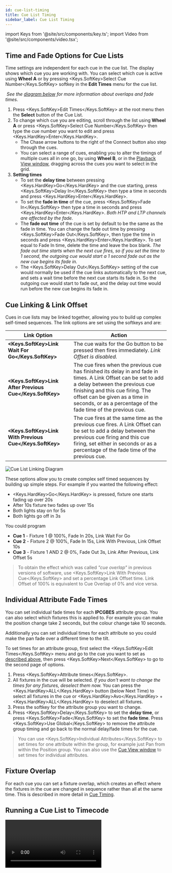 ```yaml
---
id: cue-list-timing
title: Cue List Timing
sidebar_label: Cue List Timing
---
```


import Keys from '@site/src/components/key.ts';
import Video from '@site/src/components/video.tsx';

## Time and Fade Options for Cue Lists

Time settings are independent for each cue in the cue list. The display
shows which cue you are working with. You can select which cue is active
using **Wheel A** or by pressing <Keys.SoftKey>Select Cue Number</Keys.SoftKey> softkey in the **Edit Times** menu for the cue list.

&nbsp;*See the [diagram below](cue-list-timing.md#cue-linking--link-offset) for more information about overlaps and fade times.*

1. Press <Keys.SoftKey>Edit Times</Keys.SoftKey> at the root menu then the **Select** button
of the Cue List.
2. To change which cue you are editing, scroll through the list using **Wheel A** or press <Keys.SoftKey>Select Cue Number</Keys.SoftKey> then type the cue number you want to edit and press <Keys.HardKey>Enter</Keys.HardKey>.
    - The Chase arrow buttons to the right of the Connect button also step through the cues.
    - You can select a range of cues, enabling you to alter the timings of multiple cues all in one go, by using **Wheel B**, or in the [Playback View window](editing-cue-lists.md#playback-view-window), dragging across the cues you want to select in the grid.
3. **Setting times**
    -   To set the **delay time** between pressing <Keys.HardKey>Go</Keys.HardKey> and the cue starting,
    press <Keys.SoftKey>Delay In</Keys.SoftKey> then type a time in seconds and press <Keys.HardKey>Enter</Keys.HardKey>.
    -   To set the **fade in time** of the cue, press <Keys.SoftKey>Fade In</Keys.SoftKey> then type a
    time in seconds and press <Keys.HardKey>Enter</Keys.HardKey>. *Both HTP and LTP channels are
    affected by the fade.*
    -   The **fade out time** of the cue is set by default to be the same as the
    fade in time. You can change the fade out time by pressing <Keys.SoftKey>Fade
    Out</Keys.SoftKey>, then type the time in seconds and press <Keys.HardKey>Enter</Keys.HardKey>. To set
    equal to Fade In time, delete the time and leave the box blank.
    *The fade out time starts when the next cue fires, so if you set the
    time to 1 second, the outgoing cue would start a 1 second fade out
    as the new cue begins its fade in.*
    -   The <Keys.SoftKey>Delay Out</Keys.SoftKey> setting of the cue would normally be used if the
    cue links automatically to the next cue, and sets a wait time
    before the next cue starts its fade in. So the outgoing cue would
    start to fade out, and the delay out time would run before the new
    cue begins its fade in.

## Cue Linking & Link Offset

Cues in cue lists may be linked together, allowing you to build up
complex self-timed sequences. The link options are set using the
softkeys and are:

Link Option | Action
---|---
**<Keys.SoftKey>Link Wait For Go</Keys.SoftKey>** | The cue waits for the Go button to be pressed then fires immediately. *Link Offset is disabled.*
**<Keys.SoftKey>Link After Previous Cue</Keys.SoftKey>** | The cue fires when the previous cue has finished its delay in and fade in times. A Link Offset can be set to add a delay between the previous cue finishing and this cue firing. The offset can be given as a time in seconds, or as a percentage of the fade time of the previous cue.
**<Keys.SoftKey>Link With Previous Cue</Keys.SoftKey>** | The cue fires at the same time as the previous cue fires. A Link Offset can be set to add a delay between the previous cue firing and this cue firing, set either in seconds or as a percentage of the fade time of the previous cue.

![Cue List Linking Diagram](/docs/images/Cue-List-Linking-Diagram.png)

These options allow you to create complex
self timed sequences by building up simple steps. For example if you
wanted the following effect:

-   <Keys.HardKey>Go</Keys.HardKey> is pressed, fixture one starts fading up over 20s
-   After 10s fixture two fades up over 15s
-   Both lights stay on for 5s
-   Both lights go off in 3s

You could program

-   **Cue 1** - Fixture 1 @ 100%, Fade In 20s, Link Wait For Go
-   **Cue 2** - Fixture 2 @ 100%, Fade In 15s, Link With Previous, Link Offset 10s
-   **Cue 3** - Fixture 1 AND 2 @ 0%, Fade Out 3s, Link After Previous, Link Offset 5s

> To obtain the effect which was called *"cue overlap"* in previous versions of software, use <Keys.SoftKey>Link With Previous Cue</Keys.SoftKey> and set a percentage Link Offset time. Link Offset of 100% is equivalent to Cue Overlap of 0% and vice versa.

## Individual Attribute Fade Times

You can set individual fade times for each **IPCGBES** attribute group. You
can also select which fixtures this is applied to. For example you can
make the position change take 2 seconds, but the colour change take 10
seconds.

Additionally you can set individual times for each attribute so you
could make the pan fade over a different time to the tilt.

To set times for an attribute group, first select the <Keys.SoftKey>Edit Times</Keys.SoftKey> menu and
go to the cue you want to set as [described above](#time-and-fade-options-for-cue-lists), then press <Keys.SoftKey>Next</Keys.SoftKey>
to go to the second page of options.

1. Press <Keys.SoftKey>Attribute times</Keys.SoftKey>.
2. All fixtures in the cue will be selected. *If you don't want to
change the times for any fixtures, deselect them now.* You can press the <Keys.HardKey>ALL</Keys.HardKey> button (below Next Time) to select all fixtures in the cue or <Keys.HardKey>Avo</Keys.HardKey> + <Keys.HardKey>ALL</Keys.HardKey> to deselect all fixtures.
3. Press the softkey for the attribute group you want to change.
4. Press <Keys.SoftKey>Delay</Keys.SoftKey> to set the **delay time**, or press <Keys.SoftKey>Fade</Keys.SoftKey> to set
the **fade time**. Press <Keys.SoftKey>Use Global</Keys.SoftKey> to remove the attribute group
timing and go back to the normal delay/fade times for the cue.

>  You can use <Keys.SoftKey>Individual Attributes</Keys.SoftKey> to set times for one attribute
    within the group, for example just Pan from within the Position
    group. You can also use the [Cue View window](editing-cue-lists.md#editing-values-in-cue-view-window) to set times for
    individual attributes.

## Fixture Overlap

For each cue you can set a fixture overlap, which creates an effect where 
the fixtures in the cue are changed in sequence rather than all at the 
same time. This is described in more detail in
[Cue Timing](../cues/cue-timing.md#fade-times-and-fixture-overlap).

## Running a Cue List to Timecode

<Video videoId="1abZT_ffIvs" title="Recording Timecode" />

The console can run a cue list automatically to a timecode. This is very
useful for complex performances which must be exactly the same time
every time, or for unattended operation. Each step in the cue list is
assigned a time at which it will run.

> See also [Timelines](../timelines.md) which offer a more streamlined way of producing a show to timecode.

The console can have up to 4 separate timecode sources. For each, the
timecode can be read from the system clock, from an internal timecode
source, from MIDI, SMPTE or from Winamp. Internal timecode is useful for
programming a sequence which will later be triggered by an external
timecode source.

1. **Connect** the cue list for which you want to set timecode.
2. Press <Keys.SoftKey>Timecode</Keys.SoftKey> on the top-level menu.
3. Press **softkey A** to select Timecode 1-4, and **softkey B** to select the desired
timecode source.
4. Press <Keys.SoftKey>Record</Keys.SoftKey>.
5. Start the timecode source. *If using internal timecode, press <Keys.SoftKey>Play</Keys.SoftKey> to start it.*
6. Press the red <Keys.HardKey>Go</Keys.HardKey> button to step each cue at the time you wish the
cue to start.
7. Press <Keys.SoftKey>Record</Keys.SoftKey> when you have finished.

To play back a timecoded cue list, press <Keys.SoftKey>Connected Cue Lists</Keys.SoftKey> on the
Timecode menu and select the cue list which is to be played. Then press <Keys.SoftKey>Timer Disabled/Enabled</Keys.SoftKey> to enable the timecode input. Note that the **Timer Disabled/Enabled** toggle affects all four timecode streams as it is a general timecode switch. If you just want to disable a specific timecode stream then set its source to **No Timecode** at Step 3.

When you start the timecode source (or press <Keys.SoftKey>Play</Keys.SoftKey> if using internal
timecode), each cue will fire as the timecode matches its programmed
time.

In order to edit a cue's timecode, select the cue's timecode cell in Playback View
and enter the correct time, or - using the menu buttons - press <Keys.SoftKey>Edit Times</Keys.SoftKey>,
enter the cue number, toggle to the 3^rd^ page of this menu with <Keys.SoftKey>Next</Keys.SoftKey>, click <Keys.SoftKey>Timecode = </Keys.SoftKey> and enter the new timestamp.


![Playback View Window showing timecoded cues](/docs/images/Playback-View-Window-showing-timecoded-cues.png)

While editing a time you can also use **Wheel B** to select multiple cues,
and use the softkey options to enter a value to change the time of all
the cues: <Keys.SoftKey>Timecode = </Keys.SoftKey> sets the timecode directly while a value set with <Keys.SoftKey>Offset = </Keys.SoftKey> 
can be used in <Keys.SoftKey>Add + </Keys.SoftKey> or <Keys.SoftKey>Subtract - </Keys.SoftKey>, to shift all selected timestamps by this timespan.

You can open a timecode display window for each of the four possible
sources to show you the incoming timecode - double press <Keys.HardKey>Open/View</Keys.HardKey> 
then press <Keys.SoftKey>Timecode x</Keys.SoftKey> (where x is 1 to 4) from the workspace select buttons.

![Timecode 1 Workspace Window](/docs/images/Timecode-1-Workspace-Window.png)
